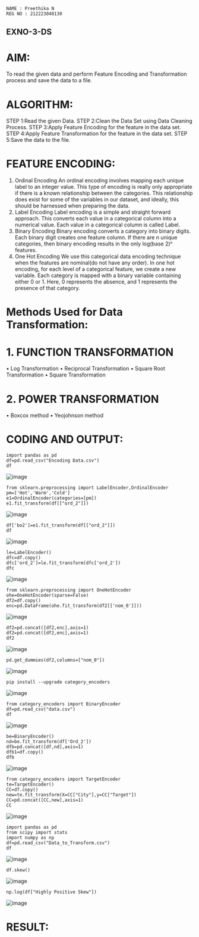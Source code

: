 ```
NAME : Preethika N
REG NO : 212223040130
```

## EXNO-3-DS

# AIM:
To read the given data and perform Feature Encoding and Transformation process and save the data to a file.

# ALGORITHM:
STEP 1:Read the given Data.
STEP 2:Clean the Data Set using Data Cleaning Process.
STEP 3:Apply Feature Encoding for the feature in the data set.
STEP 4:Apply Feature Transformation for the feature in the data set.
STEP 5:Save the data to the file.

# FEATURE ENCODING:
1. Ordinal Encoding
An ordinal encoding involves mapping each unique label to an integer value. This type of encoding is really only appropriate if there is a known relationship between the categories. This relationship does exist for some of the variables in our dataset, and ideally, this should be harnessed when preparing the data.
2. Label Encoding
Label encoding is a simple and straight forward approach. This converts each value in a categorical column into a numerical value. Each value in a categorical column is called Label.
3. Binary Encoding
Binary encoding converts a category into binary digits. Each binary digit creates one feature column. If there are n unique categories, then binary encoding results in the only log(base 2)ⁿ features.
4. One Hot Encoding
We use this categorical data encoding technique when the features are nominal(do not have any order). In one hot encoding, for each level of a categorical feature, we create a new variable. Each category is mapped with a binary variable containing either 0 or 1. Here, 0 represents the absence, and 1 represents the presence of that category.

# Methods Used for Data Transformation:
  # 1. FUNCTION TRANSFORMATION
• Log Transformation
• Reciprocal Transformation
• Square Root Transformation
• Square Transformation
  # 2. POWER TRANSFORMATION
• Boxcox method
• Yeojohnson method

# CODING AND OUTPUT:
```
import pandas as pd
df=pd.read_csv("Encoding Data.csv")
df
```
![image](https://github.com/user-attachments/assets/b8495a77-7c2f-4e34-b29a-cbd91778d6a7)

```
from sklearn.preprocessing import LabelEncoder,OrdinalEncoder
pm=['Hot','Warm','Cold']
e1=OrdinalEncoder(categories=[pm])
e1.fit_transform(df[["ord_2"]])
```
![image](https://github.com/user-attachments/assets/0504d266-d80a-4389-ad62-9cee43ab0215)

```
df['bo2']=e1.fit_transform(df[["ord_2"]])
df
```
![image](https://github.com/user-attachments/assets/32e8500b-324f-44c0-9c5e-364dbe431e70)

```
le=LabelEncoder()
dfc=df.copy()
dfc['ord_2']=le.fit_transform(dfc['ord_2'])
dfc
```
![image](https://github.com/user-attachments/assets/37f21050-1539-4358-9819-79cdca23cc9e)

```
from sklearn.preprocessing import OneHotEncoder
ohe=OneHotEncoder(sparse=False)
df2=df.copy()
enc=pd.DataFrame(ohe.fit_transform(df2[['nom_0']]))
```
![image](https://github.com/user-attachments/assets/1c475280-6ef9-4ca1-a79e-ede83f689f6f)

```
df2=pd.concat([df2,enc],axis=1)
df2=pd.concat([df2,enc],axis=1)
df2
```
![image](https://github.com/user-attachments/assets/02f66e15-e88f-46a1-bec9-02e861fa08f8)

```
pd.get_dummies(df2,columns=["nom_0"])
```

![image](https://github.com/user-attachments/assets/f448319b-9426-461b-a046-faead0d4c9f1)

```
pip install --upgrade category_encoders
```

![image](https://github.com/user-attachments/assets/237265ba-559f-44d1-83e6-cd95640771be)

```
from category_encoders import BinaryEncoder
df=pd.read_csv("data.csv")
df
```
![image](https://github.com/user-attachments/assets/269edbec-bf95-41db-8ba9-5db68d0cc80b)

```
be=BinaryEncoder()
nd=be.fit_transform(df['Ord_2'])
dfb=pd.concat([df,nd],axis=1)
dfb1=df.copy()
dfb
```
![image](https://github.com/user-attachments/assets/04ae4366-72e8-4755-b3e4-bbd657a12a26)

```
from category_encoders import TargetEncoder
te=TargetEncoder()
CC=df.copy()
new=te.fit_transform(X=CC["City"],y=CC["Target"])
CC=pd.concat([CC,new],axis=1)
CC
```
![image](https://github.com/user-attachments/assets/2cd09fd4-e76c-4e1a-97d8-46134aa25b51)

```
import pandas as pd
from scipy import stats
import numpy as np
df=pd.read_csv("Data_to_Transform.csv")
df
```
![image](https://github.com/user-attachments/assets/172d20f2-016e-4f23-8ecc-7bb77caef2e5)

```
df.skew()
```
![image](https://github.com/user-attachments/assets/f5e3faab-d93e-4cad-b79d-aa163694290e)

```
np.log(df["Highly Positive Skew"])
```

![image](https://github.com/user-attachments/assets/26714447-8e9e-4d0b-b427-746f695d250f)















    
# RESULT:
       

       
